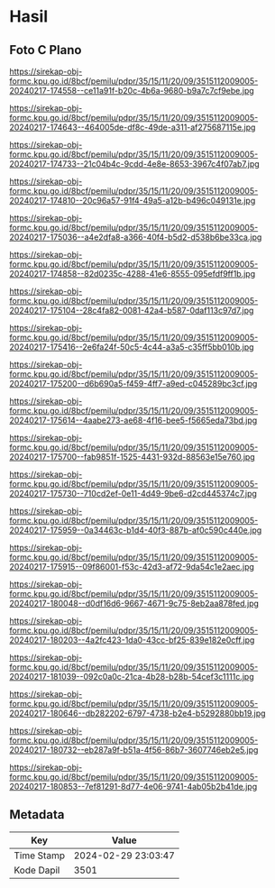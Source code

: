 # Hasil

## Foto C Plano

https://sirekap-obj-formc.kpu.go.id/8bcf/pemilu/pdpr/35/15/11/20/09/3515112009005-20240217-174558--ce11a91f-b20c-4b6a-9680-b9a7c7cf9ebe.jpg

https://sirekap-obj-formc.kpu.go.id/8bcf/pemilu/pdpr/35/15/11/20/09/3515112009005-20240217-174643--464005de-df8c-49de-a311-af275687115e.jpg

https://sirekap-obj-formc.kpu.go.id/8bcf/pemilu/pdpr/35/15/11/20/09/3515112009005-20240217-174733--21c04b4c-9cdd-4e8e-8653-3967c4f07ab7.jpg

https://sirekap-obj-formc.kpu.go.id/8bcf/pemilu/pdpr/35/15/11/20/09/3515112009005-20240217-174810--20c96a57-91f4-49a5-a12b-b496c049131e.jpg

https://sirekap-obj-formc.kpu.go.id/8bcf/pemilu/pdpr/35/15/11/20/09/3515112009005-20240217-175036--a4e2dfa8-a366-40f4-b5d2-d538b6be33ca.jpg

https://sirekap-obj-formc.kpu.go.id/8bcf/pemilu/pdpr/35/15/11/20/09/3515112009005-20240217-174858--82d0235c-4288-41e6-8555-095efdf9ff1b.jpg

https://sirekap-obj-formc.kpu.go.id/8bcf/pemilu/pdpr/35/15/11/20/09/3515112009005-20240217-175104--28c4fa82-0081-42a4-b587-0daf113c97d7.jpg

https://sirekap-obj-formc.kpu.go.id/8bcf/pemilu/pdpr/35/15/11/20/09/3515112009005-20240217-175416--2e6fa24f-50c5-4c44-a3a5-c35ff5bb010b.jpg

https://sirekap-obj-formc.kpu.go.id/8bcf/pemilu/pdpr/35/15/11/20/09/3515112009005-20240217-175200--d6b690a5-f459-4ff7-a9ed-c045289bc3cf.jpg

https://sirekap-obj-formc.kpu.go.id/8bcf/pemilu/pdpr/35/15/11/20/09/3515112009005-20240217-175614--4aabe273-ae68-4f16-bee5-f5665eda73bd.jpg

https://sirekap-obj-formc.kpu.go.id/8bcf/pemilu/pdpr/35/15/11/20/09/3515112009005-20240217-175700--fab9851f-1525-4431-932d-88563e15e760.jpg

https://sirekap-obj-formc.kpu.go.id/8bcf/pemilu/pdpr/35/15/11/20/09/3515112009005-20240217-175730--710cd2ef-0e11-4d49-9be6-d2cd445374c7.jpg

https://sirekap-obj-formc.kpu.go.id/8bcf/pemilu/pdpr/35/15/11/20/09/3515112009005-20240217-175959--0a34463c-b1d4-40f3-887b-af0c590c440e.jpg

https://sirekap-obj-formc.kpu.go.id/8bcf/pemilu/pdpr/35/15/11/20/09/3515112009005-20240217-175915--09f86001-f53c-42d3-af72-9da54c1e2aec.jpg

https://sirekap-obj-formc.kpu.go.id/8bcf/pemilu/pdpr/35/15/11/20/09/3515112009005-20240217-180048--d0df16d6-9667-4671-9c75-8eb2aa878fed.jpg

https://sirekap-obj-formc.kpu.go.id/8bcf/pemilu/pdpr/35/15/11/20/09/3515112009005-20240217-180203--4a2fc423-1da0-43cc-bf25-839e182e0cff.jpg

https://sirekap-obj-formc.kpu.go.id/8bcf/pemilu/pdpr/35/15/11/20/09/3515112009005-20240217-181039--092c0a0c-21ca-4b28-b28b-54cef3c1111c.jpg

https://sirekap-obj-formc.kpu.go.id/8bcf/pemilu/pdpr/35/15/11/20/09/3515112009005-20240217-180646--db282202-6797-4738-b2e4-b5292880bb19.jpg

https://sirekap-obj-formc.kpu.go.id/8bcf/pemilu/pdpr/35/15/11/20/09/3515112009005-20240217-180732--eb287a9f-b51a-4f56-86b7-3607746eb2e5.jpg

https://sirekap-obj-formc.kpu.go.id/8bcf/pemilu/pdpr/35/15/11/20/09/3515112009005-20240217-180853--7ef81291-8d77-4e06-9741-4ab05b2b41de.jpg


## Metadata

| Key        | Value               |
| ---------- | ------------------- |
| Time Stamp | 2024-02-29 23:03:47 |
| Kode Dapil | 3501                |



